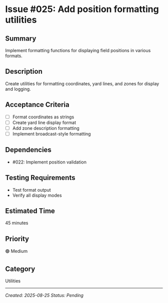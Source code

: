 # Issue #025: Add position formatting utilities

## Summary
Implement formatting functions for displaying field positions in various formats.

## Description
Create utilities for formatting coordinates, yard lines, and zones for display and logging.

## Acceptance Criteria
- [ ] Format coordinates as strings
- [ ] Create yard line display format
- [ ] Add zone description formatting
- [ ] Implement broadcast-style formatting

## Dependencies
- #022: Implement position validation

## Testing Requirements
- Test format output
- Verify all display modes

## Estimated Time
45 minutes

## Priority
🟢 Medium

## Category
Utilities

---
*Created: 2025-08-25*
*Status: Pending*

